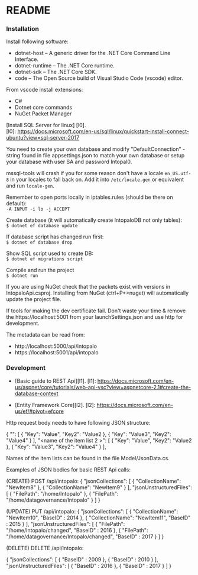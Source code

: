 README
=======

### Installation
Install following software:

  * dotnet-host    – A generic driver for the .NET Core Command Line Interface.
  * dotnet-runtime – The .NET Core runtime.
  * dotnet-sdk     – The .NET Core SDK.
  * code           – The Open Source build of Visual Studio Code (vscode) editor.

From vscode install extensions:

  * C#
  * Dotnet core commands
  * NuGet Packet Manager

[Install SQL Server for linux] [l0].  
[l0]: https://docs.microsoft.com/en-us/sql/linux/quickstart-install-connect-ubuntu?view=sql-server-2017

You need to create your own database and modify "DefaultConnection" -string found 
in file appsettings.json to match your own database or setup your database with 
user SA and password Intopal0. 

mssql-tools will crash if you for some reason don't have a locale `en_US.utf-8` in 
your locales to fall back on. Add it into `/etc/locale.gen` or equivalent and run 
`locale-gen`.

Remember to open ports locally in iptables.rules (should be there on default):  
`-A INPUT -i lo -j ACCEPT`

Create database (it will automatically create IntopaloDB not only tables):  
`$ dotnet ef database update`

If database script has changed run first:  
`$ dotnet ef database drop`

Show SQL script used to create DB:  
`$ dotnet ef migrations script`

Compile and run the project  
`$ dotnet run`

If you are using NuGet check that the packets exist with versions in IntopaloApi.csproj.
Installing from NuGet (ctrl+P+>nuget) will automatically update the project file.

If tools for making the dev certificate fail. Don't waste your time & remove
the https://localhost:5001 from your launchSettings.json and use http for development.

The metadata can be read from:

  * http://localhost:5000/api/intopalo
  * https://localhost:5001/api/intopalo

### Development
  * [Basic guide to REST Api][l1].
[l1]: https://docs.microsoft.com/en-us/aspnet/core/tutorials/web-api-vsc?view=aspnetcore-2.1#create-the-database-context
  
  * [Entity Framework Core][l2].
[l2]: https://docs.microsoft.com/en-us/ef/#pivot=efcore


Http request body needs to have following JSON structure:

{
  "<name of the item list>":
  [
	{
		"Key":  "Value",
		"Key2": "Value2
	},
	{
		"Key":  "Value3",
		"Key2": "Value4"
	}
  ],
  "<name of the item list 2 >": 
  [
	{
		"Key":  "Value",
		"Key2": "Value2
	},
	{
		"Key":  "Value3",
		"Key2": "Value4"
	}
  ],
	
	
Names of the item lists can be found in the file Model/JsonData.cs.


Examples of JSON bodies for basic REST Api calls:

(CREATE)
POST /api/intopalo:
{
    "jsonCollections":
    [
        {
            "CollectionName": "NewItem8"
        },
        {
            "CollectionName": "NewItem9"
        }
    ],
    "jsonUnstructuredFiles":
    [
    	{
    		"FilePath": "/home/Intopalo"
       	},
       	{
       		"FilePath": "/home/datagovernance/Intopalo"
       	}
    ]
}

(UPDATE)
PUT /api/intopalo:
{
	"jsonCollections":
    [
        {
            "CollectionName": "NewItem10",
            "BaseID" : 2014
        },
        {
            "CollectionName": "NewItem11",
            "BaseID" : 2015
        }
    ],
    "jsonUnstructuredFiles":
    [
    	{
    		"FilePath": "/home/Intopalo/changed",
    		"BaseID" : 2016
       	},
       	{
       		"FilePath": "/home/datagovernance/Intopalo/changed",
       		"BaseID" : 2017
       	}
    ]
}

(DELETE)
DELETE /api/intopalo:

{
    "jsonCollections":
    [
        {
            "BaseID" : 2009
        },
        {
            "BaseID" : 2010
        }
    ],
    "jsonUnstructuredFiles":
    [
    	{
    		"BaseID" : 2016
       	},
       	{
       		"BaseID" : 2017
       	}
    ]
}
